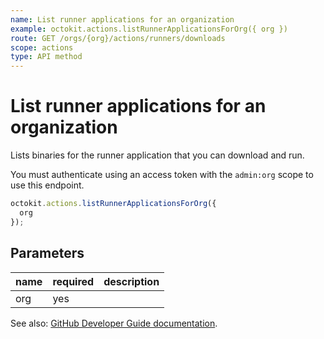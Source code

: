 ```yaml
---
name: List runner applications for an organization
example: octokit.actions.listRunnerApplicationsForOrg({ org })
route: GET /orgs/{org}/actions/runners/downloads
scope: actions
type: API method
---
```


# List runner applications for an organization

Lists binaries for the runner application that you can download and run.

You must authenticate using an access token with the `admin:org` scope to use this endpoint.

```js
octokit.actions.listRunnerApplicationsForOrg({
  org
});
```

## Parameters

<table>
  <thead>
    <tr>
      <th>name</th>
      <th>required</th>
      <th>description</th>
    </tr>
  </thead>
  <tbody>
    <tr><td>org</td><td>yes</td><td>

</td></tr>
  </tbody>
</table>

See also: [GitHub Developer Guide documentation](https://docs.github.com/rest/reference/actions#list-runner-applications-for-an-organization).
